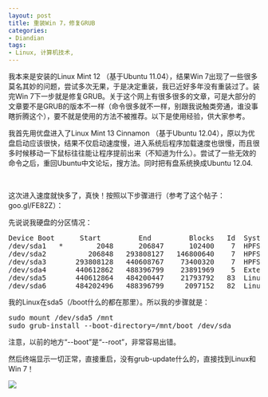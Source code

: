 ```yaml
---
layout: post
title: 重装Win 7，修复GRUB
categories:
- Diandian
tags:
- Linux, 计算机技术, 
---
```

<p><span>我本来是安装的Linux Mint 12 （基于Ubuntu 11.04），结果Win 7出现了一些很多莫名其妙的问题，尝试多次无果，于是决定重装，我已近好多年没有重装过了。装完Win 7下一步就是修复GRUB。关于这个网上有很多很多的文章，可是大部分的文章要不是GRUB的版本不一样（命令很多就不一样，别跟我说触类旁通，谁没事瞎折腾这个），要不就是使用的方法不被推荐。以下是使用经验，供大家参考。</span></p>
<p><span><span>我首先用优盘进入了Linux Mint 13 Cinnamon （基于Ubuntu 12.04）</span></span><span>，原以为优盘启动应该很快，结果不仅启动速度慢，进入系统后程序加载速度也很慢，而且很多时候移动一下鼠标往往能让程序提前出来（不知道为什么）。尝试了一些无效的命令之后，重回Ubuntu中文论坛，搜方法。同时把有盘系统换成Ubuntu 12.04.</span></p>
<p><span><span><br /></span></span></p>
<p><span><span>这次进入速度就快多了，真快！按照以下步骤进行（参考了这个帖子：goo.gl/FE82Z</span></span><span>）：</span></p>
<p><span><span>先说说我硬盘的分区情况：</span></span></p>
<pre config="brush:xml;toolbar:false;">Device Boot      Start         End         Blocks   Id  System
/dev/sda1   *        2048      206847      102400    7  HPFS/NTFS/exFAT
/dev/sda2          206848   293808127   146800640    7  HPFS/NTFS/exFAT
/dev/sda3       293808128   440608767    73400320    7  HPFS/NTFS/exFAT
/dev/sda4       440612862   488396799    23891969    5  Extended
/dev/sda5       440612864   484200447    21793792   83  Linux
/dev/sda6       484202496   488396799     2097152   82  Linux swap / Solaris</pre>
<p><span>我的Linux在sda5（/boot什么的都在那里）。所以我的步骤就是：</span><br /></p>
<p><span></span></p>
<pre config="brush:xml;toolbar:false;">sudo mount /dev/sda5 /mnt
sudo grub-install --boot-directory=/mnt/boot /dev/sda</pre>
<p><span></span></p>
<p>注意，以前的地方“--boot”是“--root”，非常容易出错。</p>
<p>然后终端显示一切正常，直接重启，没有grub-update什么的，直接找到Linux和Win 7！</p>
<p><img src="http://m1.img.srcdd.com/farm4/d/2012/0727/22/451833DAB850B28F77A6EAAD54C4DB95_B500_900_500_375.JPEG" /><br /></p>